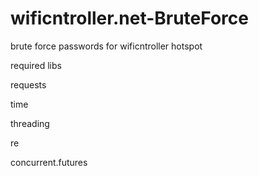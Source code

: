 # wificntroller.net-BruteForce
brute force passwords for wificntroller hotspot

required libs

requests

time

threading

re

concurrent.futures
